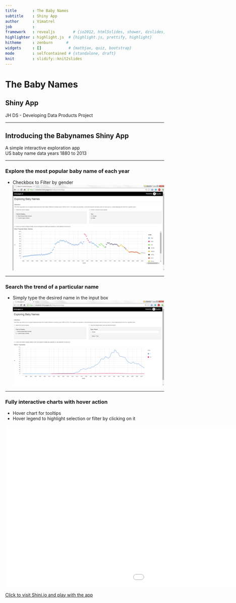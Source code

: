 ```yaml
---
title       : The Baby Names
subtitle    : Shiny App
author      : Vimatrel
job         : 
framework   : revealjs        # {io2012, html5slides, shower, dzslides, ...}
highlighter : highlight.js  # {highlight.js, prettify, highlight}
hitheme     : zenburn      # 
widgets     : []            # {mathjax, quiz, bootstrap}
mode        : selfcontained # {standalone, draft}
knit        : slidify::knit2slides
---
```


# The Baby Names  
## Shiny App  
JH DS - Developing Data Products Project  

---
## Introducing the Babynames Shiny App  
A simple interactive exploration app  
US baby name data years 1880 to 2013 

--- 
### Explore the most popular baby name of each year  
  
* Checkbox to Filter by gender  
![introducing](intro.png)  


---
### Search the trend of a particular name  
  
* Simply type the desired name in the input box  
![introducing](textinput.png)  

---
### Fully interactive charts with hover action  
* Hover chart for tooltips  
* Hover legend to highlight selection or filter by clicking on it  
  
  



<iframe src="chart1.html" width="1500px" height="510px" frameborder="0"
    allowtransparency="true"> </iframe>

[Click to visit Shini.io and play with the app](https://vimatrel.shinyapps.io/babynamesApp )  




